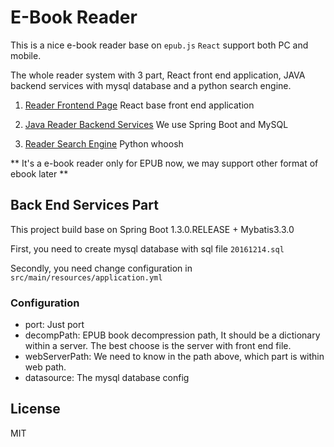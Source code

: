 # E-Book Reader

This is a nice e-book reader base on `epub.js` `React` support both PC and mobile.

The whole reader system with 3 part, React front end application, JAVA backend services with mysql database and a python search engine.

1. [Reader Frontend Page](https://github.com/ZQPlantSoftware/epub-reader) React base front end application

2. [Java Reader Backend Services](https://github.com/ZQPlantSoftware/epub-reader-services) We use Spring Boot and MySQL

3. [Reader Search Engine](https://github.com/ZQPlantSoftware/ebook-reader-search-engine) Python whoosh

** It's a e-book reader only for EPUB now, we may support other format of ebook later **

## Back End Services Part

This project build base on Spring Boot 1.3.0.RELEASE + Mybatis3.3.0

First, you need to create mysql database with sql file `20161214.sql`

Secondly, you need change configuration in `src/main/resources/application.yml`

### Configuration

- port: Just port
- decompPath: EPUB book decompression path, It should be a dictionary within a server. The best choose is the server with front end file.
- webServerPath: We need to know in the path above, which part is within web path.
- datasource: The mysql database config

## License

MIT
